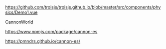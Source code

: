 https://github.com/troisjs/troisjs.github.io/blob/master/src/components/physics/Demo1.vue


CannonWorld


https://www.npmjs.com/package/cannon-es



https://pmndrs.github.io/cannon-es/


